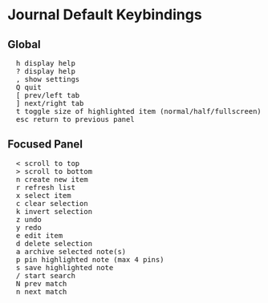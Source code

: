 # Journal Default Keybindings

## Global

<pre>
  <kbd>h</kbd> display help
  <kbd>?</kbd> display help
  <kbd>,</kbd> show settings
  <kbd>Q</kbd> quit
  <kbd>[</kbd> prev/left tab
  <kbd>]</kbd> next/right tab
  <kbd>t</kbd> toggle size of highlighted item (normal/half/fullscreen)
  <kbd>esc</kbd> return to previous panel
</pre>

## Focused Panel

<pre>
  <kbd><</kbd> scroll to top
  <kbd>></kbd> scroll to bottom
  <kbd>n</kbd> create new item
  <kbd>r</kbd> refresh list
  <kbd>x</kbd> select item
  <kbd>c</kbd> clear selection
  <kbd>k</kbd> invert selection
  <kbd>z</kbd> undo
  <kbd>y</kbd> redo
  <kbd>e</kbd> edit item
  <kbd>d</kbd> delete selection
  <kbd>a</kbd> archive selected note(s)
  <kbd>p</kbd> pin highlighted note (max 4 pins)
  <kbd>s</kbd> save highlighted note
  <kbd>/</kbd> start search
  <kbd>N</kbd> prev match
  <kbd>n</kbd> next match
</pre>
